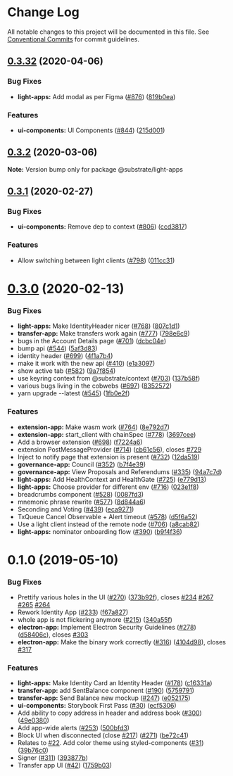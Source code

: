 # Change Log

All notable changes to this project will be documented in this file.
See [Conventional Commits](https://conventionalcommits.org) for commit guidelines.

## [0.3.32](https://github.com/paritytech/substrate-light-ui/compare/v0.3.27...v0.3.32) (2020-04-06)


### Bug Fixes

* **light-apps:** Add modal as per Figma ([#876](https://github.com/paritytech/substrate-light-ui/issues/876)) ([819b0ea](https://github.com/paritytech/substrate-light-ui/commit/819b0eac3277b04af0939aafc42d47776e533f62))


### Features

* **ui-components:** UI Components ([#844](https://github.com/paritytech/substrate-light-ui/issues/844)) ([215d001](https://github.com/paritytech/substrate-light-ui/commit/215d001ae6b331dc2d82c41e98b8fd7517de27e7))





## [0.3.2](https://github.com/paritytech/substrate-light-ui/compare/v0.3.1...v0.3.2) (2020-03-06)

**Note:** Version bump only for package @substrate/light-apps





## [0.3.1](https://github.com/paritytech/substrate-light-ui/compare/v0.3.0...v0.3.1) (2020-02-27)


### Bug Fixes

* **ui-components:** Remove dep to context ([#806](https://github.com/paritytech/substrate-light-ui/issues/806)) ([ccd3817](https://github.com/paritytech/substrate-light-ui/commit/ccd381768408f8dbf25ee0d5f014aacd0da979d5))


### Features

* Allow switching between light clients ([#798](https://github.com/paritytech/substrate-light-ui/issues/798)) ([011cc31](https://github.com/paritytech/substrate-light-ui/commit/011cc313c3572d7d435f2e25088acca7d7d19c4c))





# [0.3.0](https://github.com/paritytech/substrate-light-ui/compare/v0.1.0...v0.3.0) (2020-02-13)


### Bug Fixes

* **light-apps:** Make IdentityHeader nicer ([#768](https://github.com/paritytech/substrate-light-ui/issues/768)) ([807c1d1](https://github.com/paritytech/substrate-light-ui/commit/807c1d125c91ac5f60ead961e15853daab74f9f6))
* **transfer-app:** Make transfers work again ([#777](https://github.com/paritytech/substrate-light-ui/issues/777)) ([798e6c9](https://github.com/paritytech/substrate-light-ui/commit/798e6c96f5a15b3a615bfe83d995c13204e4323f))
* bugs in the Account Details page ([#701](https://github.com/paritytech/substrate-light-ui/issues/701)) ([dcbc04e](https://github.com/paritytech/substrate-light-ui/commit/dcbc04e5a85042f83d66908dc3a6aa9a4bdb0e6b))
* bump api ([#544](https://github.com/paritytech/substrate-light-ui/issues/544)) ([5af3d83](https://github.com/paritytech/substrate-light-ui/commit/5af3d83aabf9f0cf7ad2bcc069fc239a34a8f6d8))
* identity header ([#699](https://github.com/paritytech/substrate-light-ui/issues/699)) ([4f1a7b4](https://github.com/paritytech/substrate-light-ui/commit/4f1a7b4e6de07f0170ca441ce0ab60ff38ec6e1c))
* make it work with the new api ([#410](https://github.com/paritytech/substrate-light-ui/issues/410)) ([e1a3097](https://github.com/paritytech/substrate-light-ui/commit/e1a30972683bf01ee8145e60e9a1d2e720e60886))
* show active tab ([#582](https://github.com/paritytech/substrate-light-ui/issues/582)) ([9a7f854](https://github.com/paritytech/substrate-light-ui/commit/9a7f8542a840baa33fb35b7fb5db9d2a39aeb6dd))
* use keyring context from @substrate/context ([#703](https://github.com/paritytech/substrate-light-ui/issues/703)) ([137b58f](https://github.com/paritytech/substrate-light-ui/commit/137b58f2c5d6760a3bd54ef732d75df45737f839))
* various bugs living in the cobwebs ([#697](https://github.com/paritytech/substrate-light-ui/issues/697)) ([8352572](https://github.com/paritytech/substrate-light-ui/commit/8352572f0b6513248b86a123645c84c8d70d5ce3))
* yarn upgrade --latest ([#545](https://github.com/paritytech/substrate-light-ui/issues/545)) ([1fb0e2f](https://github.com/paritytech/substrate-light-ui/commit/1fb0e2f6b779b2992ac47a36ce7d9282e6a7801f))


### Features

* **extension-app:** Make wasm work ([#764](https://github.com/paritytech/substrate-light-ui/issues/764)) ([8e792d7](https://github.com/paritytech/substrate-light-ui/commit/8e792d788e849b18b78653f2d0969cd0d478acb7))
* **extension-app:** start_client with chainSpec ([#778](https://github.com/paritytech/substrate-light-ui/issues/778)) ([3697cee](https://github.com/paritytech/substrate-light-ui/commit/3697cee7707d6d5d8a3371c4cd23c8330a934152))
* Add a browser extension ([#698](https://github.com/paritytech/substrate-light-ui/issues/698)) ([f7224a6](https://github.com/paritytech/substrate-light-ui/commit/f7224a670a0bcf3e6ea7257fe67cd159054fa539))
* extension PostMessageProvider ([#714](https://github.com/paritytech/substrate-light-ui/issues/714)) ([cb61c56](https://github.com/paritytech/substrate-light-ui/commit/cb61c56ccfa2bbd343308f64cad5d09a9a57f214)), closes [#729](https://github.com/paritytech/substrate-light-ui/issues/729)
* Inject to notify page that extension is present ([#732](https://github.com/paritytech/substrate-light-ui/issues/732)) ([12da519](https://github.com/paritytech/substrate-light-ui/commit/12da519e38c83ea612597e9471a4b63120dbd0df))
* **governance-app:** Council ([#352](https://github.com/paritytech/substrate-light-ui/issues/352)) ([b7f4e39](https://github.com/paritytech/substrate-light-ui/commit/b7f4e399817d098fcfeb61d9cfebe633ca61bbdb))
* **governance-app:** View Proposals and Referendums ([#335](https://github.com/paritytech/substrate-light-ui/issues/335)) ([94a7c7d](https://github.com/paritytech/substrate-light-ui/commit/94a7c7de79df3a059ae3f3a48f510ddd8472aeb7))
* **light-apps:** Add HealthContext and HealthGate ([#725](https://github.com/paritytech/substrate-light-ui/issues/725)) ([e779d13](https://github.com/paritytech/substrate-light-ui/commit/e779d130c846c55ec4f610645064bb2bcf4529da))
* **light-apps:** Choose provider for different env ([#716](https://github.com/paritytech/substrate-light-ui/issues/716)) ([023e1f8](https://github.com/paritytech/substrate-light-ui/commit/023e1f82d4343b7060ba38dfe4f66eeeb3a6bc4e))
* breadcrumbs component ([#528](https://github.com/paritytech/substrate-light-ui/issues/528)) ([0087fd3](https://github.com/paritytech/substrate-light-ui/commit/0087fd3491c0d30fc6beba5f72d56524f8572ad4))
* mnemonic phrase rewrite ([#577](https://github.com/paritytech/substrate-light-ui/issues/577)) ([8d844a6](https://github.com/paritytech/substrate-light-ui/commit/8d844a6ca4058f8177159b7c54682f8ed484e149))
* Seconding and Voting ([#439](https://github.com/paritytech/substrate-light-ui/issues/439)) ([eca9271](https://github.com/paritytech/substrate-light-ui/commit/eca9271de2a4d9fa3fb70515ddda8d9b1d5229d0))
* TxQueue Cancel Observable + Alert timeout ([#578](https://github.com/paritytech/substrate-light-ui/issues/578)) ([d5f6a52](https://github.com/paritytech/substrate-light-ui/commit/d5f6a52312ec9d2ef5e2b85ea20650b23acd5d9b))
* Use a light client instead of the remote node ([#706](https://github.com/paritytech/substrate-light-ui/issues/706)) ([a8cab82](https://github.com/paritytech/substrate-light-ui/commit/a8cab825841233ea9211d1eecfc912257ce1adc5))
* **light-apps:** nominator onboarding flow ([#390](https://github.com/paritytech/substrate-light-ui/issues/390)) ([b9f4f36](https://github.com/paritytech/substrate-light-ui/commit/b9f4f36442b38b4e8fcdb0a05b4d44f4e6f9b21d))





# 0.1.0 (2019-05-10)


### Bug Fixes

* Prettify various holes in the UI ([#270](https://github.com/paritytech/substrate-light-ui/issues/270)) ([373b92f](https://github.com/paritytech/substrate-light-ui/commit/373b92f)), closes [#234](https://github.com/paritytech/substrate-light-ui/issues/234) [#267](https://github.com/paritytech/substrate-light-ui/issues/267) [#265](https://github.com/paritytech/substrate-light-ui/issues/265) [#264](https://github.com/paritytech/substrate-light-ui/issues/264)
* Rework Identity App ([#233](https://github.com/paritytech/substrate-light-ui/issues/233)) ([f67a827](https://github.com/paritytech/substrate-light-ui/commit/f67a827))
* whole app is not flickering anymore ([#215](https://github.com/paritytech/substrate-light-ui/issues/215)) ([340a55f](https://github.com/paritytech/substrate-light-ui/commit/340a55f))
* **electron-app:** Implement Electron Security Guidelines ([#278](https://github.com/paritytech/substrate-light-ui/issues/278)) ([d58406c](https://github.com/paritytech/substrate-light-ui/commit/d58406c)), closes [#303](https://github.com/paritytech/substrate-light-ui/issues/303)
* **electron-app:** Make the binary work correctly ([#316](https://github.com/paritytech/substrate-light-ui/issues/316)) ([4104d98](https://github.com/paritytech/substrate-light-ui/commit/4104d98)), closes [#317](https://github.com/paritytech/substrate-light-ui/issues/317)


### Features

* **light-apps:** Make Identity Card an Identity Header ([#178](https://github.com/paritytech/substrate-light-ui/issues/178)) ([c16331a](https://github.com/paritytech/substrate-light-ui/commit/c16331a))
* **transfer-app:** add SentBalance component ([#190](https://github.com/paritytech/substrate-light-ui/issues/190)) ([5759791](https://github.com/paritytech/substrate-light-ui/commit/5759791))
* **transfer-app:** Send Balance new mockup ([#247](https://github.com/paritytech/substrate-light-ui/issues/247)) ([e052175](https://github.com/paritytech/substrate-light-ui/commit/e052175))
* **ui-components:** Storybook First Pass ([#30](https://github.com/paritytech/substrate-light-ui/issues/30)) ([ecf5306](https://github.com/paritytech/substrate-light-ui/commit/ecf5306))
* Add ability to copy address in header and address book ([#300](https://github.com/paritytech/substrate-light-ui/issues/300)) ([49e0380](https://github.com/paritytech/substrate-light-ui/commit/49e0380))
* Add app-wide alerts ([#253](https://github.com/paritytech/substrate-light-ui/issues/253)) ([500bfd3](https://github.com/paritytech/substrate-light-ui/commit/500bfd3))
* Block UI when disconnected (close [#217](https://github.com/paritytech/substrate-light-ui/issues/217)) ([#271](https://github.com/paritytech/substrate-light-ui/issues/271)) ([be72c41](https://github.com/paritytech/substrate-light-ui/commit/be72c41))
* Relates to [#22](https://github.com/paritytech/substrate-light-ui/issues/22). Add color theme using styled-components ([#31](https://github.com/paritytech/substrate-light-ui/issues/31)) ([39b76c0](https://github.com/paritytech/substrate-light-ui/commit/39b76c0))
* Signer ([#311](https://github.com/paritytech/substrate-light-ui/issues/311)) ([393877b](https://github.com/paritytech/substrate-light-ui/commit/393877b))
* Transfer app UI ([#42](https://github.com/paritytech/substrate-light-ui/issues/42)) ([1759b03](https://github.com/paritytech/substrate-light-ui/commit/1759b03))
